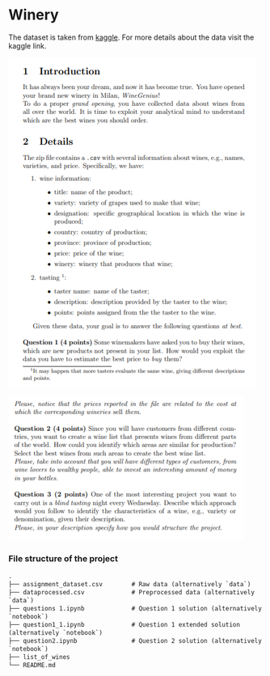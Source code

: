 # Winery 

The dataset is taken from [kaggle](https://www.kaggle.com/zynicide/wine-reviews). For more details about the data visit the kaggle link.


![alt text](https://github.com/arnabdeypolimi/Wine/blob/master/image1.PNG)

![alt text](https://github.com/arnabdeypolimi/Wine/blob/master/image2.PNG)


### File structure of the project 

    .
    ├── assignment_dataset.csv        # Raw data (alternatively `data`)
    ├── dataprocessed.csv             # Preprocessed data (alternatively `data`)
    ├── questions 1.ipynb             # Question 1 solution (alternatively `notebook`)
    ├── question1_1.ipynb             # Question 1 extended solution (alternatively `notebook`)
    ├── question2.ipynb               # Question 2 solution (alternatively `notebook`)
    ├── list_of_wines
    └── README.md
